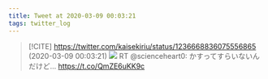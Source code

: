 ```yaml
---
title: Tweet at 2020-03-09 00:03:21
tags: twitter_log
---
```


> [!CITE] https://twitter.com/kaisekiriu/status/1236668836075556865 (2020-03-09 00:03:21)
> ![](https://twitter.com/kaisekiriu/status/1236668836075556865)
> RT @scienceheart0: かすってすらいないんだけど… https://t.co/QmZE6uKK9c
